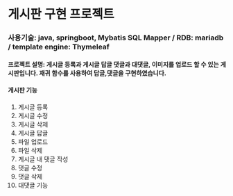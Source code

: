# 게시판 구현 프로젝트
### 사용기술: java, springboot, Mybatis SQL Mapper / RDB: mariadb / template engine: Thymeleaf
#### 프로젝트 설명: 게시글 등록과 게시글 답글 댓글과 대댓글, 이미지를 업로드 할 수 있는 게시판입니다. 재귀 함수를 사용하여 답글,댓글을 구현하였습니다.
#### 게시판 기능
1. 게시글 등록
2. 게시글 수정
3. 게시글 삭제
4. 게시글 답글
5. 파일 업로드
6. 파일 삭제
7. 게시글 내 댓글 작성
8. 댓글 수정
9. 댓글 삭제
10. 대댓글 기능
